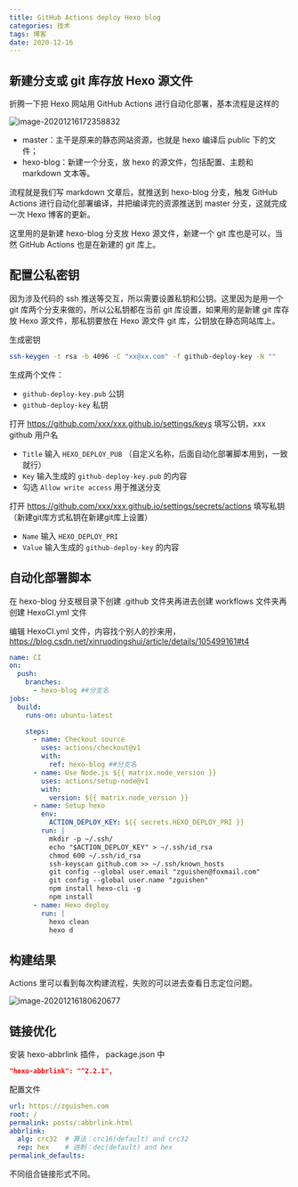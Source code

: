 ```yaml
---
title: GitHub Actions deploy Hexo blog
categories: 技术
tags: 博客
date: 2020-12-16
---
```


## 新建分支或 git 库存放 Hexo 源文件

折腾一下把 Hexo 网站用 GitHub Actions 进行自动化部署，基本流程是这样的

![image-20201216172358832](../images/20201216/e8f634bcc01f.png)

- master：主干是原来的静态网站资源，也就是 hexo 编译后 public 下的文件；
- hexo-blog：新建一个分支，放 hexo 的源文件，包括配置、主题和 markdown 文本等。

流程就是我们写 markdown 文章后，就推送到 hexo-blog 分支，触发 GitHub Actions 进行自动化部署编译，并把编译完的资源推送到 master 分支，这就完成一次 Hexo 博客的更新。

这里用的是新建 hexo-blog 分支放 Hexo 源文件，新建一个 git 库也是可以，当然 GitHub Actions 也是在新建的 git 库上。

## 配置公私密钥

因为涉及代码的 ssh 推送等交互，所以需要设置私钥和公钥。这里因为是用一个 git 库两个分支来做的，所以公私钥都在当前 git 库设置，如果用的是新建 git 库存放 Hexo 源文件，那私钥要放在 Hexo 源文件 git 库，公钥放在静态网站库上。

生成密钥

```bash
ssh-keygen -t rsa -b 4096 -C "xx@xx.com" -f github-deploy-key -N ""
```

生成两个文件：

- `github-deploy-key.pub` 公钥
- `github-deploy-key` 私钥

打开 https://github.com/xxx/xxx.github.io/settings/keys 填写公钥，xxx github 用户名

- `Title` 输入 `HEXO_DEPLOY_PUB` （自定义名称，后面自动化部署脚本用到，一致就行）
- `Key` 输入生成的 `github-deploy-key.pub` 的内容
- 勾选 `Allow write access` 用于推送分支

打开 https://github.com/xxx/xxx.github.io/settings/secrets/actions 填写私钥（新建git库方式私钥在新建git库上设置）

- `Name` 输入 `HEXO_DEPLOY_PRI`
- `Value` 输入生成的 `github-deploy-key` 的内容

## 自动化部署脚本

在 hexo-blog 分支根目录下创建 .github 文件夹再进去创建 workflows 文件夹再创建 HexoCI.yml 文件

编辑 HexoCI.yml 文件，内容找个别人的抄来用，https://blog.csdn.net/xinruodingshui/article/details/105499161#t4

```yml
name: CI
on:
  push:
    branches:
      - hexo-blog ##分支名
jobs:
  build:
    runs-on: ubuntu-latest

    steps:
      - name: Checkout source
        uses: actions/checkout@v1
        with:
          ref: hexo-blog ##分支名
      - name: Use Node.js ${{ matrix.node_version }}
        uses: actions/setup-node@v1
        with:
          version: ${{ matrix.node_version }}
      - name: Setup hexo
        env:
          ACTION_DEPLOY_KEY: ${{ secrets.HEXO_DEPLOY_PRI }}
        run: |
          mkdir -p ~/.ssh/
          echo "$ACTION_DEPLOY_KEY" > ~/.ssh/id_rsa
          chmod 600 ~/.ssh/id_rsa
          ssh-keyscan github.com >> ~/.ssh/known_hosts
          git config --global user.email "zguishen@foxmail.com"
          git config --global user.name "zguishen"
          npm install hexo-cli -g
          npm install
      - name: Hexo deploy
        run: |
          hexo clean
          hexo d
```

## 构建结果

Actions 里可以看到每次构建流程，失败的可以进去查看日志定位问题。

![image-20201216180620677](../images/20201216/f5826da6fa20.png)

## 链接优化

安装 hexo-abbrlink 插件， package.json 中
``` json
"hexo-abbrlink": "^2.2.1",
```

配置文件
``` yml
url: https://zguishen.com
root: /
permalink: posts/:abbrlink.html
abbrlink:
  alg: crc32  # 算法：crc16(default) and crc32
  rep: hex    # 进制：dec(default) and hex
permalink_defaults:
```

不同组合链接形式不同。
